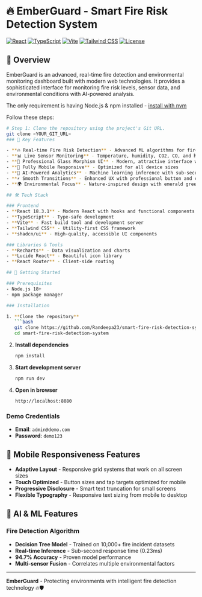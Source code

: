 # 🔥 EmberGuard - Smart Fire Risk Detection System

[![React](https://img.shields.io/badge/React-18.3.1-blue?logo=react)](https://reactjs.org/)
[![TypeScript](https://img.shields.io/badge/TypeScript-5.6.2-blue?logo=typescript)](https://www.typescriptlang.org/)
[![Vite](https://img.shields.io/badge/Vite-5.4.19-purple?logo=vite)](https://vitejs.dev/)
[![Tailwind CSS](https://img.shields.io/badge/Tailwind%20CSS-3.4.13-cyan?logo=tailwind-css)](https://tailwindcss.com/)
[![License](https://img.shields.io/badge/License-MIT-green.svg)](LICENSE)

## 🌟 Overview

EmberGuard is an advanced, real-time fire detection and environmental monitoring dashboard built with modern web technologies. It provides a sophisticated interface for monitoring fire risk levels, sensor data, and environmental conditions with AI-powered analysis.

The only requirement is having Node.js & npm installed - [install with nvm](https://github.com/nvm-sh/nvm#installing-and-updating)

Follow these steps:

```sh
# Step 1: Clone the repository using the project's Git URL.
git clone <YOUR_GIT_URL>
### 🚀 Key Features

- **🔥 Real-time Fire Risk Detection** - Advanced ML algorithms for fire risk assessment
- **📊 Live Sensor Monitoring** - Temperature, humidity, CO2, CO, and hydrogen sensors
- **🎨 Professional Glass Morphism UI** - Modern, attractive interface with smooth animations
- **📱 Fully Mobile Responsive** - Optimized for all device sizes
- **🤖 AI-Powered Analytics** - Machine learning inference with sub-second response times
- **⚡ Smooth Transitions** - Enhanced UX with professional button and component animations
- **🌍 Environmental Focus** - Nature-inspired design with emerald green color scheme

## 🛠️ Tech Stack

### Frontend
- **React 18.3.1** - Modern React with hooks and functional components
- **TypeScript** - Type-safe development
- **Vite** - Fast build tool and development server
- **Tailwind CSS** - Utility-first CSS framework
- **shadcn/ui** - High-quality, accessible UI components

### Libraries & Tools
- **Recharts** - Data visualization and charts
- **Lucide React** - Beautiful icon library
- **React Router** - Client-side routing

## 🚀 Getting Started

### Prerequisites
- Node.js 18+ 
- npm package manager

### Installation

1. **Clone the repository**
   ```bash
   git clone https://github.com/Randeepa23/smart-fire-risk-detection-system.git
   cd smart-fire-risk-detection-system
   ```

2. **Install dependencies**
   ```bash
   npm install
   ```

3. **Start development server**
   ```bash
   npm run dev
   ```

4. **Open in browser**
   ```
   http://localhost:8080
   ```

### Demo Credentials
- **Email**: `admin@demo.com`
- **Password**: `demo123`

## 📱 Mobile Responsiveness Features

- **Adaptive Layout** - Responsive grid systems that work on all screen sizes
- **Touch Optimized** - Button sizes and tap targets optimized for mobile
- **Progressive Disclosure** - Smart text truncation for small screens
- **Flexible Typography** - Responsive text sizing from mobile to desktop

## 🤖 AI & ML Features

### Fire Detection Algorithm
- **Decision Tree Model** - Trained on 10,000+ fire incident datasets
- **Real-time Inference** - Sub-second response time (0.23ms)
- **94.7% Accuracy** - Proven model performance
- **Multi-sensor Fusion** - Correlates multiple environmental factors

---

**EmberGuard** - Protecting environments with intelligent fire detection technology 🔥🛡️
